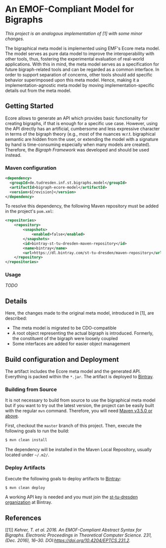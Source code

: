 # An EMOF-Compliant Model for Bigraphs

*This project is an analogous implementation of [1] with some minor changes.*

The bigraphical meta model is implemented using EMF's Ecore meta model. 
The model serves as pure data model to improve the interoperability with other tools, thus, 
fostering the experimental evaluation of real-world applications. 
With this in mind, the meta model serves as a specification for future bigraph-related 
tools and can be regarded as a common interface. In order to support 
separation of concerns, other tools should add specific behavior 
superimposed upon this meta model. Hence, making it a implementation-agnostic 
meta model by moving implementation-specific details out from the meta model.

## Getting Started

Ecore allows to generate an API which provides basic functionality for creating bigraphs, 
if that is enough for a specific use case. However, using the API directly has an artificial, 
cumbersome and less expressive character in terms of the bigraph theory 
(e.g., most of the nuances w.r.t. bigraphical semantic are hidden from the user, 
or extending the model with a signature by hand is time-consuming especially 
when many models are created). Therefore, the *Bigraph Framework* was 
developed and should be used instead.

### Maven configuration

```xml
<dependency>
  <groupId>de.tudresden.inf.st.bigraphs.model</groupId>
  <artifactId>bigraph-ecore-model</artifactId>
  <version>${revision}</version>
</dependency>
```

To resolve this dependency, the following Maven repository must be added in the project's `pom.xml`:

```xml
<repositories>
    <repository>
        <snapshots>
            <enabled>false</enabled>
        </snapshots>
        <id>bintray-st-tu-dresden-maven-repository</id>
        <name>bintray</name>
        <url>https://dl.bintray.com/st-tu-dresden/maven-repository</url>
    </repository>
</repositories>
```

### Usage

*TODO*

## Details

Here, the changes made to the original meta model, introduced in [1], are described:

- The meta model is migrated to be CDO-compatible
- A root object representing the actual bigraph is introduced. Formerly, 
the constituent of the bigraph were loosely coupled
- Some interfaces are added for easier object management


## Build configuration and Deployment

The artifact includes the Ecore meta model and the generated API. 
Everything is packed within the `*.jar`. The artifact is deployed to [Bintray](https://bintray.com/).

### Building from Source

It is not necessary to build from source to use the bigraphical meta model but 
if you want to try out the latest version, the project can be easily built 
with the regular `mvn` command. Therefore, you will need 
[Maven v3.5.0 or above](https://maven.apache.org/run-maven/index.html).

First, checkout the `master` branch of this project.
Then, execute the following goals to run the build:
```bash
$ mvn clean install
```
The dependency will be installed in the Maven Local Repository, usually 
located under `~/.m2/`.

### Deploy Artifacts

Execute the following goals to deploy artifacts to [Bintray](https://bintray.com/):
```bash
$ mvn clean deploy
```

A working API key is needed and you must join the [st-tu-dresden organization](https://bintray.com/st-tu-dresden) at Bintray.

## References

[[1]] _Kehrer, T. et al. 2016. An EMOF-Compliant Abstract Syntax for Bigraphs. Electronic Proceedings in Theoretical Computer Science. 231, (Dec. 2016), 16–30. DOI:https://doi.org/10.4204/EPTCS.231.2._

